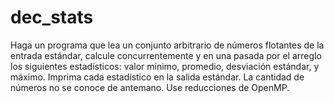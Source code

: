 # dec_stats

Haga un programa que lea un conjunto arbitrario de números flotantes de la
entrada estándar, calcule concurrentemente y en una pasada por el arreglo los
siguientes estadísticos: valor mínimo, promedio, desviación estándar, y máximo.
Imprima cada estadístico en la salida estándar. La cantidad de números no se
conoce de antemano. Use reducciones de OpenMP.

